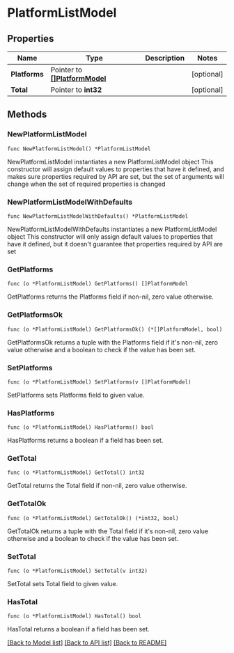 # PlatformListModel

## Properties

Name | Type | Description | Notes
------------ | ------------- | ------------- | -------------
**Platforms** | Pointer to [**[]PlatformModel**](PlatformModel.md) |  | [optional] 
**Total** | Pointer to **int32** |  | [optional] 

## Methods

### NewPlatformListModel

`func NewPlatformListModel() *PlatformListModel`

NewPlatformListModel instantiates a new PlatformListModel object
This constructor will assign default values to properties that have it defined,
and makes sure properties required by API are set, but the set of arguments
will change when the set of required properties is changed

### NewPlatformListModelWithDefaults

`func NewPlatformListModelWithDefaults() *PlatformListModel`

NewPlatformListModelWithDefaults instantiates a new PlatformListModel object
This constructor will only assign default values to properties that have it defined,
but it doesn't guarantee that properties required by API are set

### GetPlatforms

`func (o *PlatformListModel) GetPlatforms() []PlatformModel`

GetPlatforms returns the Platforms field if non-nil, zero value otherwise.

### GetPlatformsOk

`func (o *PlatformListModel) GetPlatformsOk() (*[]PlatformModel, bool)`

GetPlatformsOk returns a tuple with the Platforms field if it's non-nil, zero value otherwise
and a boolean to check if the value has been set.

### SetPlatforms

`func (o *PlatformListModel) SetPlatforms(v []PlatformModel)`

SetPlatforms sets Platforms field to given value.

### HasPlatforms

`func (o *PlatformListModel) HasPlatforms() bool`

HasPlatforms returns a boolean if a field has been set.

### GetTotal

`func (o *PlatformListModel) GetTotal() int32`

GetTotal returns the Total field if non-nil, zero value otherwise.

### GetTotalOk

`func (o *PlatformListModel) GetTotalOk() (*int32, bool)`

GetTotalOk returns a tuple with the Total field if it's non-nil, zero value otherwise
and a boolean to check if the value has been set.

### SetTotal

`func (o *PlatformListModel) SetTotal(v int32)`

SetTotal sets Total field to given value.

### HasTotal

`func (o *PlatformListModel) HasTotal() bool`

HasTotal returns a boolean if a field has been set.


[[Back to Model list]](../README.md#documentation-for-models) [[Back to API list]](../README.md#documentation-for-api-endpoints) [[Back to README]](../README.md)


